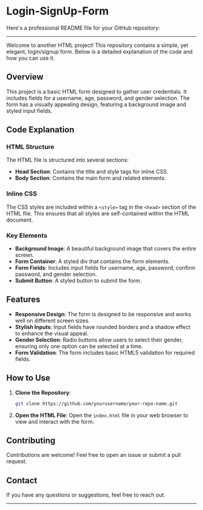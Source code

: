# Login-SignUp-Form

Here's a professional README file for your GitHub repository:

---

Welcome to another HTML project! This repository contains a simple, yet elegant, login/signup form. Below is a detailed explanation of the code and how you can use it.

## Overview

This project is a basic HTML form designed to gather user credentials. It includes fields for a username, age, password, and gender selection. The form has a visually appealing design, featuring a background image and styled input fields.

## Code Explanation

### HTML Structure

The HTML file is structured into several sections:

- **Head Section**: Contains the title and style tags for inline CSS.
- **Body Section**: Contains the main form and related elements.

### Inline CSS

The CSS styles are included within a `<style>` tag in the `<head>` section of the HTML file. This ensures that all styles are self-contained within the HTML document.

### Key Elements

- **Background Image**: A beautiful background image that covers the entire screen.
- **Form Container**: A styled div that contains the form elements.
- **Form Fields**: Includes input fields for username, age, password, confirm password, and gender selection.
- **Submit Button**: A styled button to submit the form.


## Features

- **Responsive Design**: The form is designed to be responsive and works well on different screen sizes.
- **Stylish Inputs**: Input fields have rounded borders and a shadow effect to enhance the visual appeal.
- **Gender Selection**: Radio buttons allow users to select their gender, ensuring only one option can be selected at a time.
- **Form Validation**: The form includes basic HTML5 validation for required fields.

## How to Use

1. **Clone the Repository**:
    ```sh
    git clone https://github.com/yourusername/your-repo-name.git
    ```
2. **Open the HTML File**:
    Open the `index.html` file in your web browser to view and interact with the form.

## Contributing

Contributions are welcome! Feel free to open an issue or submit a pull request.

## Contact

If you have any questions or suggestions, feel free to reach out.

---
